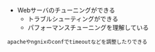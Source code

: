 - Webサーバのチューニングができる
  - トラブルシューティングができる
  - パフォーマンスチューニングを理解している

```
apacheやngnixのconfでtimeoutなどを調整したりできる
```
